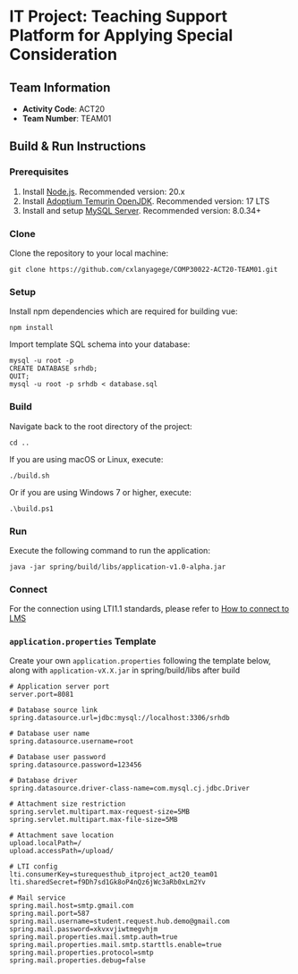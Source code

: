 # IT Project: Teaching Support Platform for Applying Special Consideration

## Team Information
- **Activity Code**: ACT20
- **Team Number**: TEAM01

## Build & Run Instructions

### Prerequisites
1. Install [Node.js](https://nodejs.org/en/download). Recommended version: 20.x
2. Install [Adoptium Temurin OpenJDK](https://adoptium.net/zh-CN/temurin/releases/). Recommended version: 17 LTS
3. Install and setup [MySQL Server](https://dev.mysql.com/downloads/mysql/). Recommended version: 8.0.34+

### Clone
Clone the repository to your local machine:

```
git clone https://github.com/cxlanyagege/COMP30022-ACT20-TEAM01.git
```

### Setup
Install npm dependencies which are required for building vue:

```
npm install
```

Import template SQL schema into your database:
```
mysql -u root -p
CREATE DATABASE srhdb;
QUIT;
mysql -u root -p srhdb < database.sql
```

### Build
Navigate back to the root directory of the project:

```
cd ..
```

If you are using macOS or Linux, execute:

```
./build.sh
```

Or if you are using Windows 7 or higher, execute:

```
.\build.ps1
```

### Run
Execute the following command to run the application:

```
java -jar spring/build/libs/application-v1.0-alpha.jar
```

### Connect
For the connection using LTI1.1 standards, please refer to [How to connect to LMS](https://wxd.atlassian.net/wiki/spaces/~712020572c35dfb81c4ad48d0be3dc166f9960/pages/7438386/Deployment#Connect-to-LMS%3A)

### `application.properties` Template
Create your own `application.properties` following the template below, along with `application-vX.X.jar` in spring/build/libs after build
```
# Application server port
server.port=8081

# Database source link
spring.datasource.url=jdbc:mysql://localhost:3306/srhdb

# Database user name
spring.datasource.username=root

# Database user password
spring.datasource.password=123456

# Database driver
spring.datasource.driver-class-name=com.mysql.cj.jdbc.Driver

# Attachment size restriction
spring.servlet.multipart.max-request-size=5MB
spring.servlet.multipart.max-file-size=5MB

# Attachment save location
upload.localPath=/
upload.accessPath=/upload/

# LTI config
lti.consumerKey=sturequesthub_itproject_act20_team01
lti.sharedSecret=f9Dh7sd1Gk8oP4nQz6jWc3aRb0xLm2Yv

# Mail service
spring.mail.host=smtp.gmail.com
spring.mail.port=587
spring.mail.username=student.request.hub.demo@gmail.com
spring.mail.password=xkvxvjiwtmegvhjm
spring.mail.properties.mail.smtp.auth=true
spring.mail.properties.mail.smtp.starttls.enable=true
spring.mail.properties.protocol=smtp
spring.mail.properties.debug=false
```
